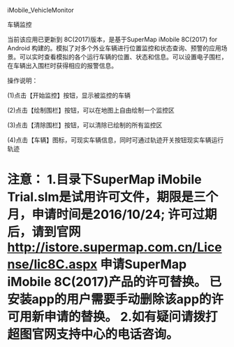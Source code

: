 iMobile_VehicleMonitor

车辆监控

  当前该应用已更新到 8C(2017)版本，是基于SuperMap iMobile 8C(2017) for Android 构建的。模拟了对多个外业车辆进行位置监控和状态查询、预警的应用场景。可以实时查看模拟的各个运行车辆的位置、状态和信息。可以设置电子围栏，在车辆出入围栏时获得相应的报警信息。
	
操作说明：

  (1)点击【开始监控】按钮，显示被监控的车辆

  (2)点击【绘制围栏】按钮，可以在地图上自由绘制一个监控区

  (3)点击【清除围栏】按钮，可以清除已绘制的所有监控区

  (4)点击【车辆】图标，可现实车辆信息，同时可通过轨迹开关按钮现实车辆运行轨迹
  
  注意： 1.目录下SuperMap iMobile Trial.slm是试用许可文件，期限是三个月，申请时间是2016/10/24; 许可过期后，请到官网 http://istore.supermap.com.cn/License/lic8C.aspx 申请SuperMap iMobile 8C(2017)产品的许可替换。 已安装app的用户需要手动删除该app的许可用新申请的替换。 2.如有疑问请拨打超图官网支持中心的电话咨询。
======================

